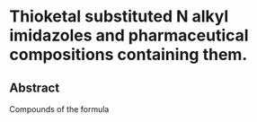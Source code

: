 # Thioketal substituted N alkyl imidazoles and pharmaceutical compositions containing them.

## Abstract
Compounds of the formula